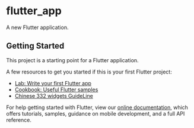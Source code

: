 # flutter_app

A new Flutter application.

## Getting Started

This project is a starting point for a Flutter application.

A few resources to get you started if this is your first Flutter project:

- [Lab: Write your first Flutter app](https://flutter.dev/docs/get-started/codelab)
- [Cookbook: Useful Flutter samples](https://flutter.dev/docs/cookbook)
- [Chinese 332 widgets GuideLine](http://laomengit.com/flutter/widgets/widgets_structure.html)

For help getting started with Flutter, view our
[online documentation](https://flutter.dev/docs), which offers tutorials,
samples, guidance on mobile development, and a full API reference.
